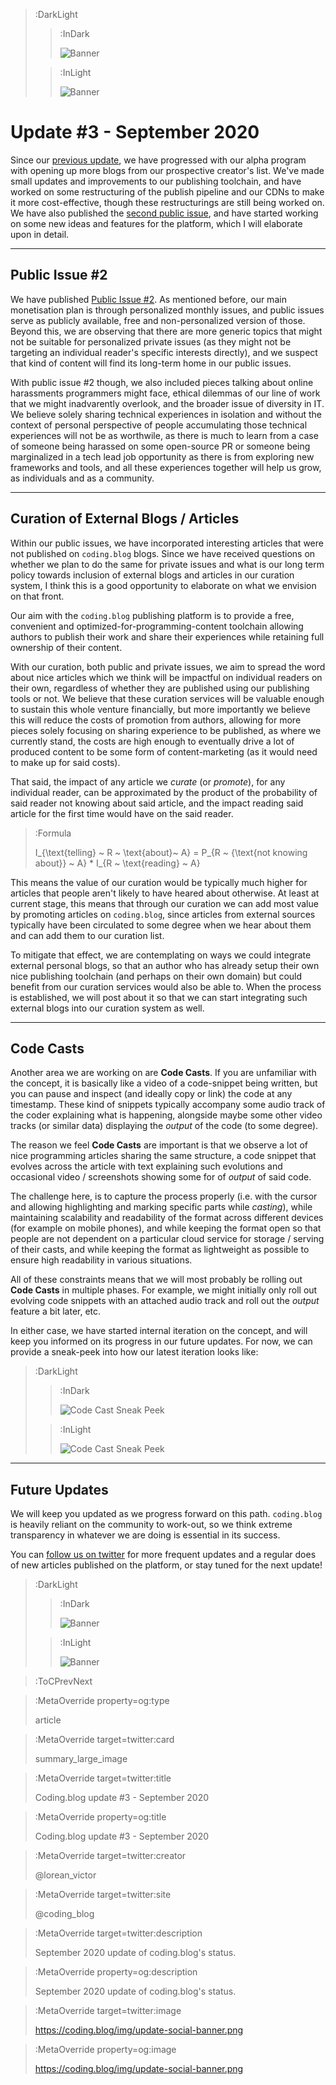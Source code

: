 > :DarkLight
> > :InDark
> >
> > ![Banner](/img/update-banner-dark.svg)
>
> > :InLight
> >
> > ![Banner](/img/update-banner.svg)

# Update #3 -  September 2020

Since our [previous update](/updates/update-2), we have progressed with our alpha program with opening up more blogs
from our prospective creator's list. We've made small updates and improvements to our publishing toolchain, and have
worked on some restructuring of the publish pipeline and our CDNs to make it more cost-effective, though these restructurings
are still being worked on. We have also published the [second public issue](/public-issues/issue-2), and have
started working on some new ideas and features for the platform, which I will elaborate upon in detail.

---

## Public Issue #2

We have published [Public Issue #2](/public-issues/issue-2). As mentioned before, our main monetisation plan
is through personalized monthly issues, and public issues serve as publicly available, free and non-personalized
version of those. Beyond this, we are observing that there are more generic topics that might not be suitable
for personalized private issues (as they might not be targeting an individual reader's specific interests directly),
and we suspect that kind of content will find its long-term home in our public issues.

With public issue #2 though, we also included pieces talking about online harassments programmers might face,
ethical dilemmas of our line of work that we might inadvarently overlook, and the broader issue of diversity in IT.
We believe solely sharing technical experiences in isolation and without the context of personal perspective of
people accumulating those technical experiences will not be as worthwile, as there is much to learn from a case of
someone being harassed on some open-source PR or someone being marginalized in a tech lead job opportunity as there is
from exploring new frameworks and tools, and all these experiences together will help us grow, as individuals and
as a community.

---

## Curation of External Blogs / Articles

Within our public issues, we have incorporated interesting articles that were not published on `coding.blog` blogs.
Since we have received questions on whether we plan to do the same for private issues and what is our long term policy
towards inclusion of external blogs and articles in our curation system, I think this is a good opportunity to elaborate
on what we envision on that front.

Our aim with the `coding.blog` publishing platform is to provide a free, convenient and optimized-for-programming-content
toolchain allowing authors to publish their work and share their experiences while retaining full ownership of their content.

With our curation, both public and private issues, we aim to spread the word about nice articles which we think will
be impactful on individual readers on their own, regardless of whether they are published using our publishing tools or not.
We believe that these curation services will be valuable enough to sustain this whole venture financially, but more importantly
we believe this will reduce the costs of promotion from authors, allowing for more pieces solely focusing on sharing experience
to be published, as where we currently stand, the costs are high enough to eventually drive a lot of produced content to be
some form of content-marketing (as it would need to make up for said costs).

That said, the impact of any article we _curate_ (or _promote_), for any individual reader,
can be approximated by the product of the probability of said reader not knowing about said article,
and the impact reading said article for the first time would have on the said reader.

> :Formula
>
> I_{\text{telling} ~ R ~ \text{about}~ A} = P_{R ~ {\text{not knowing about}} ~ A} * I_{R ~ \text{reading} ~ A}

This means the value of our curation would be typically much higher for articles that people aren't likely
to have heared about otherwise. At least at current stage, this means that through our curation we can add most value
by promoting articles on `coding.blog`, since articles from external sources typically have been circulated
to some degree when we hear about them and can add them to our curation list.

To mitigate that effect, we are contemplating on ways we could integrate external personal blogs, so that an author
who has already setup their own nice publishing toolchain (and perhaps on their own domain) but could benefit from
our curation services would also be able to. When the process is established, we will post about it so that we can
start integrating such external blogs into our curation system as well.

---

## Code Casts

Another area we are working on are **Code Casts**. If you are unfamiliar with the concept, it is basically like a video
of a code-snippet being written, but you can pause and inspect (and ideally copy or link) the code at any timestamp.
These kind of snippets typically accompany some audio track of the coder explaining what is happening, alongside maybe some
other video tracks (or similar data) displaying the _output_ of the code (to some degree).

The reason we feel **Code Casts** are important is that we observe a lot of nice programming articles sharing the same
structure, a code snippet that evolves across the article with text explaining such evolutions and occasional video / screenshots
showing some for of _output_ of said code.

The challenge here, is to capture the process properly (i.e. with the cursor and allowing highlighting and marking specific
parts while _casting_), while maintaining scalability and readability of the format across different devices (for example
on mobile phones), and while keeping the format open so that people are not dependent on a particular cloud service
for storage / serving of their casts, and while keeping the format as lightweight as possible to ensure high readability
in various situations.

All of these constraints means that we will most probably be rolling out **Code Casts** in multiple phases. For example, we
might initially only roll out evolving code snippets with an attached audio track and roll out the _output_ feature a bit later,
etc.

In either case, we have started internal iteration on the concept, and will keep you informed on its progress in our future updates.
For now, we can provide a sneak-peek into how our latest iteration looks like:

> :DarkLight
> > :InDark
> >
> > ![Code Cast Sneak Peek](/img/blogs/codecast-screen-dark.svg)
>
> > :InLight
> >
> > ![Code Cast Sneak Peek](/img/blogs/codecast-screen-light.svg)

---

## Future Updates

We will keep you updated as we progress forward on this path. `coding.blog` is heavily
reliant on the community to work-out, so we think extreme transparency in whatever we are doing
is essential in its success.

You can [follow us on twitter](https://twitter.com/coding_blog) for more frequent updates and a regular does
of new articles published on the platform, or stay tuned for the next update!

> :DarkLight
> > :InDark
> >
> > ![Banner](/img/figure4-dark.svg)
>
> > :InLight
> >
> > ![Banner](/img/figure4.svg)

> :ToCPrevNext

> :MetaOverride property=og:type
>
> article

> :MetaOverride target=twitter:card
>
> summary_large_image

> :MetaOverride target=twitter:title
>
> Coding.blog update #3 - September 2020

> :MetaOverride property=og:title
>
> Coding.blog update #3 - September 2020

> :MetaOverride target=twitter:creator
>
> @lorean_victor

> :MetaOverride target=twitter:site
>
> @coding_blog

> :MetaOverride target=twitter:description
>
> September 2020 update of coding.blog's status.

> :MetaOverride property=og:description
>
> September 2020 update of coding.blog's status.

> :MetaOverride target=twitter:image
>
> https://coding.blog/img/update-social-banner.png

> :MetaOverride property=og:image
>
> https://coding.blog/img/update-social-banner.png